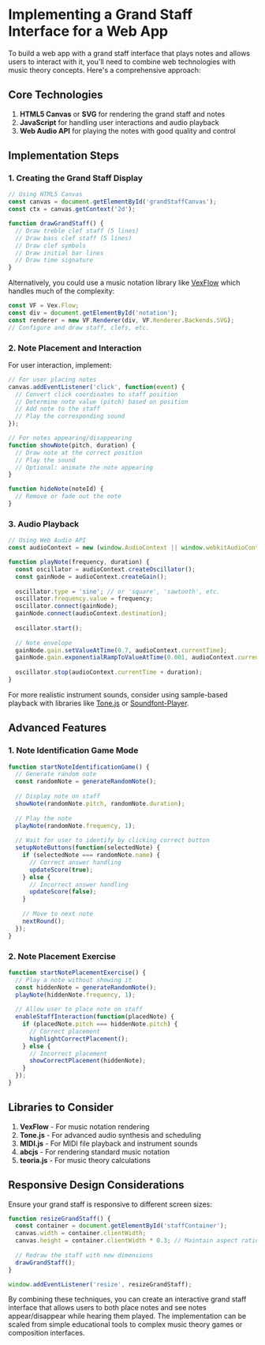 

# Implementing a Grand Staff Interface for a Web App

To build a web app with a grand staff interface that plays notes and allows users to interact with it, you'll need to combine web technologies with music theory concepts. Here's a comprehensive approach:

## Core Technologies

1. **HTML5 Canvas** or **SVG** for rendering the grand staff and notes
2. **JavaScript** for handling user interactions and audio playback
3. **Web Audio API** for playing the notes with good quality and control

## Implementation Steps

### 1. Creating the Grand Staff Display

```javascript
// Using HTML5 Canvas
const canvas = document.getElementById('grandStaffCanvas');
const ctx = canvas.getContext('2d');

function drawGrandStaff() {
  // Draw treble clef staff (5 lines)
  // Draw bass clef staff (5 lines)
  // Draw clef symbols
  // Draw initial bar lines
  // Draw time signature
}
```

Alternatively, you could use a music notation library like [VexFlow](https://github.com/0xfe/vexflow) which handles much of the complexity:

```javascript
const VF = Vex.Flow;
const div = document.getElementById('notation');
const renderer = new VF.Renderer(div, VF.Renderer.Backends.SVG);
// Configure and draw staff, clefs, etc.
```

### 2. Note Placement and Interaction

For user interaction, implement:

```javascript
// For user placing notes
canvas.addEventListener('click', function(event) {
  // Convert click coordinates to staff position
  // Determine note value (pitch) based on position
  // Add note to the staff
  // Play the corresponding sound
});

// For notes appearing/disappearing
function showNote(pitch, duration) {
  // Draw note at the correct position
  // Play the sound
  // Optional: animate the note appearing
}

function hideNote(noteId) {
  // Remove or fade out the note
}
```

### 3. Audio Playback

```javascript
// Using Web Audio API
const audioContext = new (window.AudioContext || window.webkitAudioContext)();

function playNote(frequency, duration) {
  const oscillator = audioContext.createOscillator();
  const gainNode = audioContext.createGain();
  
  oscillator.type = 'sine'; // or 'square', 'sawtooth', etc.
  oscillator.frequency.value = frequency;
  oscillator.connect(gainNode);
  gainNode.connect(audioContext.destination);
  
  oscillator.start();
  
  // Note envelope
  gainNode.gain.setValueAtTime(0.7, audioContext.currentTime);
  gainNode.gain.exponentialRampToValueAtTime(0.001, audioContext.currentTime + duration);
  
  oscillator.stop(audioContext.currentTime + duration);
}
```

For more realistic instrument sounds, consider using sample-based playback with libraries like [Tone.js](https://tonejs.github.io/) or [Soundfont-Player](https://github.com/danigb/soundfont-player).

## Advanced Features

### 1. Note Identification Game Mode

```javascript
function startNoteIdentificationGame() {
  // Generate random note
  const randomNote = generateRandomNote();
  
  // Display note on staff
  showNote(randomNote.pitch, randomNote.duration);
  
  // Play the note
  playNote(randomNote.frequency, 1);
  
  // Wait for user to identify by clicking correct button
  setupNoteButtons(function(selectedNote) {
    if (selectedNote === randomNote.name) {
      // Correct answer handling
      updateScore(true);
    } else {
      // Incorrect answer handling
      updateScore(false);
    }
    
    // Move to next note
    nextRound();
  });
}
```

### 2. Note Placement Exercise

```javascript
function startNotePlacementExercise() {
  // Play a note without showing it
  const hiddenNote = generateRandomNote();
  playNote(hiddenNote.frequency, 1);
  
  // Allow user to place note on staff
  enableStaffInteraction(function(placedNote) {
    if (placedNote.pitch === hiddenNote.pitch) {
      // Correct placement
      highlightCorrectPlacement();
    } else {
      // Incorrect placement
      showCorrectPlacement(hiddenNote);
    }
  });
}
```

## Libraries to Consider

1. **VexFlow** - For music notation rendering
2. **Tone.js** - For advanced audio synthesis and scheduling
3. **MIDI.js** - For MIDI file playback and instrument sounds
4. **abcjs** - For rendering standard music notation
5. **teoria.js** - For music theory calculations

## Responsive Design Considerations

Ensure your grand staff is responsive to different screen sizes:

```javascript
function resizeGrandStaff() {
  const container = document.getElementById('staffContainer');
  canvas.width = container.clientWidth;
  canvas.height = container.clientWidth * 0.3; // Maintain aspect ratio
  
  // Redraw the staff with new dimensions
  drawGrandStaff();
}

window.addEventListener('resize', resizeGrandStaff);
```

By combining these techniques, you can create an interactive grand staff interface that allows users to both place notes and see notes appear/disappear while hearing them played. The implementation can be scaled from simple educational tools to complex music theory games or composition interfaces.